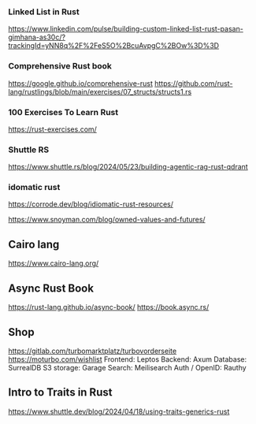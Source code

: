 ### Linked List in Rust

https://www.linkedin.com/pulse/building-custom-linked-list-rust-pasan-gimhana-as30c/?trackingId=yNN8q%2F%2FeS5O%2BcuAvpgC%2BOw%3D%3D

### Comprehensive Rust book
https://google.github.io/comprehensive-rust
https://github.com/rust-lang/rustlings/blob/main/exercises/07_structs/structs1.rs

### 100 Exercises To Learn Rust
https://rust-exercises.com/

### Shuttle RS
https://www.shuttle.rs/blog/2024/05/23/building-agentic-rag-rust-qdrant

### idomatic rust
https://corrode.dev/blog/idiomatic-rust-resources/

https://www.snoyman.com/blog/owned-values-and-futures/

## Cairo lang
https://www.cairo-lang.org/ 

## Async Rust Book 
https://rust-lang.github.io/async-book/ 
https://book.async.rs/

## Shop 
https://gitlab.com/turbomarktplatz/turbovorderseite
https://moturbo.com/wishlist
Frontend: Leptos
Backend: Axum
Database: SurrealDB
S3 storage: Garage
Search: Meilisearch
Auth / OpenID: Rauthy


## Intro to Traits in Rust
https://www.shuttle.dev/blog/2024/04/18/using-traits-generics-rust
